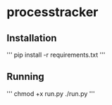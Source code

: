 # processtracker

## Installation

'''
pip install -r requirements.txt
'''

## Running

'''
chmod +x run.py
./run.py
'''
